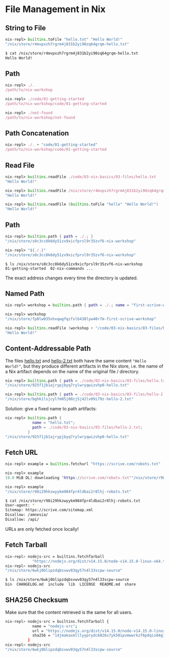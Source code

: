 # File Management in Nix

## String to File

```nix
nix-repl> builtins.toFile "hello.txt" "Hello World!"
"/nix/store/r4mvpxzh7rgrm4j831b2yi90zq64grqm-hello.txt"
```

```bash
$ cat /nix/store/r4mvpxzh7rgrm4j831b2yi90zq64grqm-hello.txt
Hello World!
```


## Path

```nix
nix-repl> ./.
/path/to/nix-workshop

nix-repl> ./code/01-getting-started
/path/to/nix-workshop/code/01-getting-started

nix-repl> ./not-found
/path/to/nix-workshop/not-found
```

## Path Concatenation

```nix
nix-repl> ./. + "code/01-getting-started"
/path/to/nix-workshop/code/01-getting-started
```

## Read File

```nix
nix-repl> builtins.readFile ./code/03-nix-basics/03-files/hello.txt
"Hello World!"

nix-repl> builtins.readFile /nix/store/r4mvpxzh7rgrm4j831b2yi90zq64grqm-hello.txt
"Hello World!"

nix-repl> builtins.readFile (builtins.toFile "hello" "Hello World!")
"Hello World!"
```

## Path

```nix
nix-repl> builtins.path { path = ./.; }
"/nix/store/s0c3cc8k6dy51zx9xicfprsl9r35zvf6-nix-workshop"
```

```nix
nix-repl> "${./.}"
"/nix/store/s0c3cc8k6dy51zx9xicfprsl9r35zvf6-nix-workshop"
```

```
$ ls /nix/store/s0c3cc8k6dy51zx9xicfprsl9r35zvf6-nix-workshop
01-getting-started  02-nix-commands ...
```

The exact address changes every time the directory is updated.

## Named Path

```nix
nix-repl> workshop = builtins.path { path = ./.; name = "first-scrive-workshop"; }

nix-repl> workshop
"/nix/store/fp0lw035xhxqwgfqifxlb430lyw48r7m-first-scrive-workshop"

nix-repl> builtins.readFile (workshop + "/code/03-nix-basics/03-files/hello.txt")
"Hello World!"
```

## Content-Addressable Path

The files [hello.txt](03-files/hello.txt) and [hello-2.txt](03-files/hello-2.txt)
both have the same content `"Hello World!"`, but they produce different artifacts
in the Nix store, i.e. the name of a Nix artifact depends on the name of the
original file / directory.

```nix
nix-repl> builtins.path { path = ./code/03-nix-basics/03-files/hello.txt; }
"/nix/store/925f1jb1ajrypjbyq7rylwryqwizvhp0-hello.txt"

nix-repl> builtins.path { path = ./code/03-nix-basics/03-files/hello-2.txt; }
"/nix/store/bghk1lsjcylfm05j00zj5j42lv09i79z-hello-2.txt"
```

Solution: give a fixed name to path artifacts:

```nix
nix-repl> builtins.path {
            name = "hello.txt";
            path = ./code/03-nix-basics/03-files/hello-2.txt;
          }
"/nix/store/925f1jb1ajrypjbyq7rylwryqwizvhp0-hello.txt"
```


## Fetch URL

```nix
nix-repl> example = builtins.fetchurl "https://scrive.com/robots.txt"

nix-repl> example
[0.0 MiB DL] downloading 'https://scrive.com/robots.txt'"/nix/store/r98i29hkzwyykm984fpr4ldbai2r8lhj-robots.txt"

nix-repl> example
"/nix/store/r98i29hkzwyykm984fpr4ldbai2r8lhj-robots.txt"
```

```bash
$ cat /nix/store/r98i29hkzwyykm984fpr4ldbai2r8lhj-robots.txt
User-agent: *
Sitemap: https://scrive.com/sitemap.xml
Disallow: /amnesia/
Disallow: /api/
```

URLs are only fetched once locally!

## Fetch Tarball

```bash
nix-repl> nodejs-src = builtins.fetchTarball
            "https://nodejs.org/dist/v14.15.0/node-v14.15.0-linux-x64.tar.xz"
nix-repl> nodejs-src
"/nix/store/6wkj0blipzdqbsvwv03qy57n4l33scpw-source"
```

```bash
$ ls /nix/store/6wkj0blipzdqbsvwv03qy57n4l33scpw-source
bin  CHANGELOG.md  include  lib  LICENSE  README.md  share
```

## SHA256 Checksum

Make sure that the content retrieved is the same for all users.

```bash
nix-repl> nodejs-src = builtins.fetchTarball {
            name = "nodejs-src";
            url = "https://nodejs.org/dist/v14.15.0/node-v14.15.0-linux-x64.tar.xz";
            sha256 = "14jmakaxmlllyyprydc6826s7yk50ipvmwwrkzf6pdqis04g7a9v";
          }
nix-repl> nodejs-src
"/nix/store/6wkj0blipzdqbsvwv03qy57n4l33scpw-source"
```
